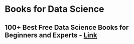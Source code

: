 # Books for Data Science

## 100+ Best Free Data Science Books for Beginners and Experts - [Link](https://www.theinsaneapp.com/2020/12/free-data-science-books-pdf.html)
